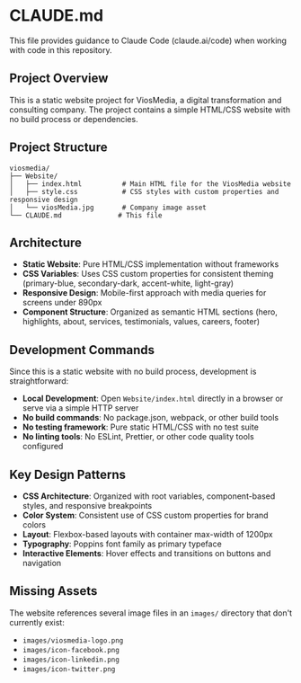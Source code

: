 # CLAUDE.md

This file provides guidance to Claude Code (claude.ai/code) when working with code in this repository.

## Project Overview

This is a static website project for ViosMedia, a digital transformation and consulting company. The project contains a simple HTML/CSS website with no build process or dependencies.

## Project Structure

```
viosmedia/
├── Website/
│   ├── index.html          # Main HTML file for the ViosMedia website
│   ├── style.css           # CSS styles with custom properties and responsive design
│   └── viosMedia.jpg       # Company image asset
└── CLAUDE.md              # This file
```

## Architecture

- **Static Website**: Pure HTML/CSS implementation without frameworks
- **CSS Variables**: Uses CSS custom properties for consistent theming (primary-blue, secondary-dark, accent-white, light-gray)
- **Responsive Design**: Mobile-first approach with media queries for screens under 890px
- **Component Structure**: Organized as semantic HTML sections (hero, highlights, about, services, testimonials, values, careers, footer)

## Development Commands

Since this is a static website with no build process, development is straightforward:

- **Local Development**: Open `Website/index.html` directly in a browser or serve via a simple HTTP server
- **No build commands**: No package.json, webpack, or other build tools
- **No testing framework**: Pure static HTML/CSS with no test suite
- **No linting tools**: No ESLint, Prettier, or other code quality tools configured

## Key Design Patterns

- **CSS Architecture**: Organized with root variables, component-based styles, and responsive breakpoints
- **Color System**: Consistent use of CSS custom properties for brand colors
- **Layout**: Flexbox-based layouts with container max-width of 1200px
- **Typography**: Poppins font family as primary typeface
- **Interactive Elements**: Hover effects and transitions on buttons and navigation

## Missing Assets

The website references several image files in an `images/` directory that don't currently exist:
- `images/viosmedia-logo.png`
- `images/icon-facebook.png`
- `images/icon-linkedin.png` 
- `images/icon-twitter.png`
